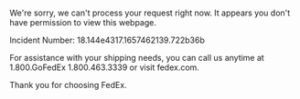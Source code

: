  	


 	

We're sorry, we can't process your request right now. It appears you don't have permission to view this webpage.


Incident Number: 18.144e4317.1657462139.722b36b





For assistance with your shipping needs, you can call us anytime at 1.800.GoFedEx 1.800.463.3339 or visit fedex.com.




Thank you for choosing FedEx.